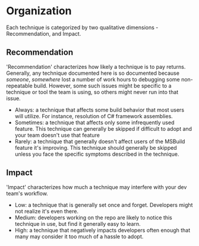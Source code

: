 # Organization

Each technique is categorized by two qualitative dimensions - Recommendation, and Impact. 

## Recommendation

'Recommendation' characterizes how likely a technique is to pay returns. Generally, any technique documented here is so documented because _someone_, _somewhere_ lost a number of work hours to debugging some non-repeatable build. However, some such issues might be specific to a technique or tool the team is using, so others might never run into that issue. 

- Always: a technique that affects some build behavior that most users will utilize. For instance, resolution of C# framework assemblies.
- Sometimes: a technique that affects only some infrequently used feature. This technique can generally be skipped if difficult to adopt and your team doesn't use that feature
- Rarely: a technique that generally doesn't affect users of the MSBuild feature it's improving. This technique should generally be skipped unless you face the specific symptoms described in the technique.

## Impact
'Impact' characterizes how much a technique may interfere with your dev team's workflow. 

- Low: a technique that is generally set once and forget. Developers might not realize it's even there.
- Medium: developers working on the repo are likely to notice this technique in use, but find it generally easy to learn.
- High: a technique that negatively impacts developers often enough that many may consider it too much of a hassle to adopt.

